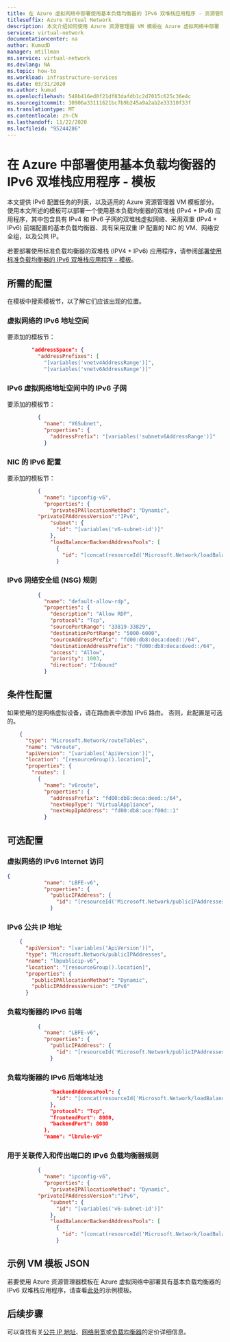 ```yaml
---
title: 在 Azure 虚拟网络中部署使用基本负载均衡器的 IPv6 双堆栈应用程序 - 资源管理器模板
titlesuffix: Azure Virtual Network
description: 本文介绍如何使用 Azure 资源管理器 VM 模板在 Azure 虚拟网络中部署 IPv6 双堆栈应用程序。
services: virtual-network
documentationcenter: na
author: KumudD
manager: mtillman
ms.service: virtual-network
ms.devlang: NA
ms.topic: how-to
ms.workload: infrastructure-services
ms.date: 03/31/2020
ms.author: kumud
ms.openlocfilehash: 548b416ed0f21df83dafdb1c2d7015c625c36e4c
ms.sourcegitcommit: 30906a33111621bc7b9b245a9a2ab2e33310f33f
ms.translationtype: MT
ms.contentlocale: zh-CN
ms.lasthandoff: 11/22/2020
ms.locfileid: "95244286"
---
```

# <a name="deploy-an-ipv6-dual-stack-application-with-basic-load-balancer-in-azure---template"></a>在 Azure 中部署使用基本负载均衡器的 IPv6 双堆栈应用程序 - 模板

本文提供 IPv6 配置任务的列表，以及适用的 Azure 资源管理器 VM 模板部分。 使用本文所述的模板可以部署一个使用基本负载均衡器的双堆栈 (IPv4 + IPv6) 应用程序，其中包含具有 IPv4 和 IPv6 子网的双堆栈虚拟网络、采用双重 (IPv4 + IPv6) 前端配置的基本负载均衡器、具有采用双重 IP 配置的 NIC 的 VM、网络安全组，以及公共 IP。

若要部署使用标准负载均衡器的双堆栈 (IPV4 + IPv6) 应用程序，请参阅[部署使用标准负载均衡器的 IPv6 双堆栈应用程序 - 模板](ipv6-configure-standard-load-balancer-template-json.md)。

## <a name="required-configurations"></a>所需的配置

在模板中搜索模板节，以了解它们应该出现的位置。

### <a name="ipv6-addressspace-for-the-virtual-network"></a>虚拟网络的 IPv6 地址空间

要添加的模板节：

```JSON
        "addressSpace": {
          "addressPrefixes": [
            "[variables('vnetv4AddressRange')]",
            "[variables('vnetv6AddressRange')]"    
```

### <a name="ipv6-subnet-within-the-ipv6-virtual-network-addressspace"></a>IPv6 虚拟网络地址空间中的 IPv6 子网

要添加的模板节：
```JSON
          {
            "name": "V6Subnet",
            "properties": {
              "addressPrefix": "[variables('subnetv6AddressRange')]"
            }

```

### <a name="ipv6-configuration-for-the-nic"></a>NIC 的 IPv6 配置

要添加的模板节：
```JSON
          {
            "name": "ipconfig-v6",
            "properties": {
              "privateIPAllocationMethod": "Dynamic",
          "privateIPAddressVersion":"IPv6",
              "subnet": {
                "id": "[variables('v6-subnet-id')]"
              },
              "loadBalancerBackendAddressPools": [
                {
                  "id": "[concat(resourceId('Microsoft.Network/loadBalancers','loadBalancer'),'/backendAddressPools/LBBAP-v6')]"
                }
```

### <a name="ipv6-network-security-group-nsg-rules"></a>IPv6 网络安全组 (NSG) 规则

```JSON
          {
            "name": "default-allow-rdp",
            "properties": {
              "description": "Allow RDP",
              "protocol": "Tcp",
              "sourcePortRange": "33819-33829",
              "destinationPortRange": "5000-6000",
              "sourceAddressPrefix": "fd00:db8:deca:deed::/64",
              "destinationAddressPrefix": "fd00:db8:deca:deed::/64",
              "access": "Allow",
              "priority": 1003,
              "direction": "Inbound"
            }
```

## <a name="conditional-configuration"></a>条件性配置

如果使用的是网络虚拟设备，请在路由表中添加 IPv6 路由。 否则，此配置是可选的。

```JSON
    {
      "type": "Microsoft.Network/routeTables",
      "name": "v6route",
      "apiVersion": "[variables('ApiVersion')]",
      "location": "[resourceGroup().location]",
      "properties": {
        "routes": [
          {
            "name": "v6route",
            "properties": {
              "addressPrefix": "fd00:db8:deca:deed::/64",
              "nextHopType": "VirtualAppliance",
              "nextHopIpAddress": "fd00:db8:ace:f00d::1"
            }
```

## <a name="optional-configuration"></a>可选配置

### <a name="ipv6-internet-access-for-the-virtual-network"></a>虚拟网络的 IPv6 Internet 访问

```JSON
{
            "name": "LBFE-v6",
            "properties": {
              "publicIPAddress": {
                "id": "[resourceId('Microsoft.Network/publicIPAddresses','lbpublicip-v6')]"
              }
```

### <a name="ipv6-public-ip-addresses"></a>IPv6 公共 IP 地址

```JSON
    {
      "apiVersion": "[variables('ApiVersion')]",
      "type": "Microsoft.Network/publicIPAddresses",
      "name": "lbpublicip-v6",
      "location": "[resourceGroup().location]",
      "properties": {
        "publicIPAllocationMethod": "Dynamic",
        "publicIPAddressVersion": "IPv6"
      }
```

### <a name="ipv6-front-end-for-load-balancer"></a>负载均衡器的 IPv6 前端

```JSON
          {
            "name": "LBFE-v6",
            "properties": {
              "publicIPAddress": {
                "id": "[resourceId('Microsoft.Network/publicIPAddresses','lbpublicip-v6')]"
              }
```

### <a name="ipv6-back-end-address-pool-for-load-balancer"></a>负载均衡器的 IPv6 后端地址池

```JSON
              "backendAddressPool": {
                "id": "[concat(resourceId('Microsoft.Network/loadBalancers', 'loadBalancer'), '/backendAddressPools/LBBAP-v6')]"
              },
              "protocol": "Tcp",
              "frontendPort": 8080,
              "backendPort": 8080
            },
            "name": "lbrule-v6"
```

### <a name="ipv6-load-balancer-rules-to-associate-incoming-and-outgoing-ports"></a>用于关联传入和传出端口的 IPv6 负载均衡器规则

```JSON
          {
            "name": "ipconfig-v6",
            "properties": {
              "privateIPAllocationMethod": "Dynamic",
          "privateIPAddressVersion":"IPv6",
              "subnet": {
                "id": "[variables('v6-subnet-id')]"
              },
              "loadBalancerBackendAddressPools": [
                {
                  "id": "[concat(resourceId('Microsoft.Network/loadBalancers','loadBalancer'),'/backendAddressPools/LBBAP-v6')]"
                }
```

## <a name="sample-vm-template-json"></a>示例 VM 模板 JSON
若要使用 Azure 资源管理器模板在 Azure 虚拟网络中部署具有基本负载均衡器的 IPv6 双堆栈应用程序，请查看[此处](https://azure.microsoft.com/resources/templates/ipv6-in-vnet/)的示例模板。

## <a name="next-steps"></a>后续步骤

可以查找有关[公共 IP 地址](https://azure.microsoft.com/pricing/details/ip-addresses/)、[网络带宽](https://azure.microsoft.com/pricing/details/bandwidth/)或[负载均衡器](https://azure.microsoft.com/pricing/details/load-balancer/)的定价详细信息。
